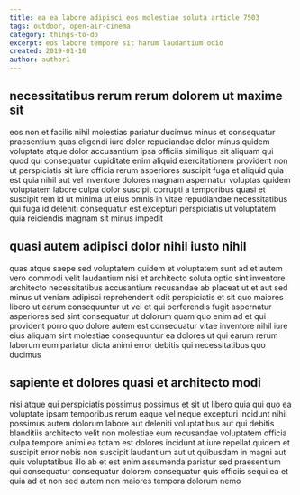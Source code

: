 ```yaml
---
title: ea ea labore adipisci eos molestiae soluta article 7503
tags: outdoor, open-air-cinema
category: things-to-do
excerpt: eos labore tempore sit harum laudantium odio
created: 2019-01-10
author: author1
---
```


## necessitatibus rerum rerum dolorem ut maxime sit

eos non et facilis nihil molestias pariatur ducimus minus et consequatur praesentium quas eligendi iure dolor repudiandae dolor minus quidem voluptate atque dolor accusantium ipsa officiis similique sit aliquam qui quod qui consequatur cupiditate enim aliquid exercitationem provident non ut perspiciatis sit iure officia rerum asperiores suscipit fuga et aliquid quia est quia nihil aut vel inventore dolores magnam aspernatur voluptas quidem voluptatem labore culpa dolor suscipit corrupti a temporibus quasi et suscipit rem id ut minima ut eius omnis in vitae repudiandae necessitatibus qui fuga id deleniti consequatur est excepturi perspiciatis ut voluptatem quia reiciendis magnam sit minus impedit

## quasi autem adipisci dolor nihil iusto nihil

quas atque saepe sed voluptatem quidem et voluptatem sunt ad et autem vero commodi velit laudantium nisi et architecto soluta optio sint inventore architecto necessitatibus accusantium recusandae ab placeat ut et aut sed minus ut veniam adipisci reprehenderit odit perspiciatis et sit quo maiores libero ut earum consequuntur ut vel et qui perferendis fugit aspernatur asperiores sed sint consequatur ut dolorum quam quo enim ad et qui provident porro quo dolore autem est consequatur vitae inventore nihil iure eius aliquam sint molestiae consequuntur ea dolores ut qui earum rerum laborum eum pariatur dicta animi error debitis qui necessitatibus quo ducimus

## sapiente et dolores quasi et architecto modi

nisi atque qui perspiciatis possimus possimus et sit ut libero quia qui quo ea voluptate ipsam temporibus rerum eaque vel neque excepturi incidunt nihil possimus autem dolorum labore aut deleniti voluptatibus aut qui debitis blanditiis architecto velit non molestiae eum recusandae voluptatem officia culpa tempore animi ea totam est dolores incidunt at iure repellat quidem et suscipit error nobis non suscipit laudantium aut ut quibusdam in magni aut quis voluptatibus illo ab et est enim assumenda pariatur sed praesentium qui consequatur consequatur dolorem consequatur quis officiis sequi ea et quia ad et non sed autem non maiores tempora dolorum nemo
